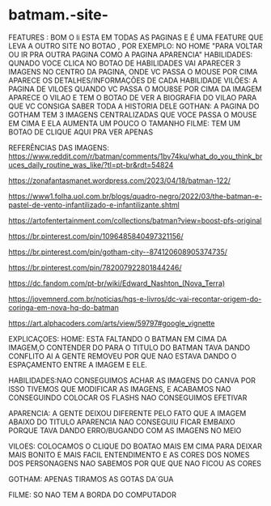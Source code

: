 # batmam.-site-
FEATURES : BOM O li ESTA EM TODAS AS PAGINAS  E É UMA FEATURE  QUE LEVA A OUTRO SITE  NO BOTAO  , POR EXEMPLO: NO HOME "PARA VOLTAR  OU IR PRA OUTRA PAGINA COMO  A PAGINA APARENCIA"
HABILIDADES: QUNADO VOCE CLICA NO BOTAO DE HABILIDADES VAI APARECER 3 IMAGENS NO CENTRO DA PAGINA, ONDE VC PASSA O MOUSE POR CIMA APARECE OS DETALHES/INFORMAÇÕES DE CADA HABILIDADE
VILÕES: A PAGINA DE VILOES QUANDO VC PASSA O MOU8SE POR CIMA DA IMAGEM APARECE O VILAO E TEM O BOTAO DE VER A BIOGRAFIA DO VILAO PARA QUE VC CONSIGA SABER TODA A HISTORIA DELE
GOTHAN: A PAGINA DO GOTHAM TEM 3 IMAGENS CENTRALIZADAS QUE VOCE PASSA O MOUSE EM CIMA E ELA AUMENTA UM POUCO O TAMANHO
FILME: TEM UM BOTAO DE CLIQUE AQUI PRA VER APENAS

REFERÊNCIAS DAS IMAGENS:
https://www.reddit.com/r/batman/comments/1bv74ku/what_do_you_think_bruces_daily_routine_was_like/?tl=pt-br&rdt=54824

https://zonafantasmanet.wordpress.com/2023/04/18/batman-122/

https://www1.folha.uol.com.br/blogs/quadro-negro/2022/03/the-batman-e-pastel-de-vento-infantilizado-e-infantilizante.shtml

https://artofentertainment.com/collections/batman?view=boost-pfs-original

https://br.pinterest.com/pin/1096485840497321156/

https://br.pinterest.com/pin/gotham-city--874120608905374735/

https://br.pinterest.com/pin/782007922801844246/

https://dc.fandom.com/pt-br/wiki/Edward_Nashton_(Nova_Terra)

https://jovemnerd.com.br/noticias/hqs-e-livros/dc-vai-recontar-origem-do-coringa-em-nova-hq-do-batman

https://art.alphacoders.com/arts/view/59797#google_vignette


EXPLICAÇOES: HOME: ESTA FALTANDO O BATMAN EM CIMA DA IMAGEM,O CONTENDER DO PARA O TITULO DO BATMAN TAVA DANDO CONFLITO AI A GENTE REMOVEU POR QUE NAO ESTAVA DANDO O ESPAÇAMENTO ENTRE A IMAGEM E ELE.

HABILIDADES:NAO CONSEGUIMOS ACHAR AS IMAGENS DO CANVA POR ISSO TIVEMOS QUE MODIFICAR AS IMAGENS, E ACABAMOS NAO CONSEGUINDO COLOCAR OS FLASHS NAO CONSEGUIMOS EFETIVAR

APARENCIA: A GENTE DEIXOU DIFERENTE PELO FATO QUE A IMAGEM ABAIXO DO TITULO APARENCIA NAO CONSEGUIU FICAR EMBAIXO PORQUE TAVA DANDO ERRO/BUGANDO COM AS IMAGENS NO MEIO

VILOES: COLOCAMOS O CLIQUE DO BOATAO MAIS EM CIMA PARA DEIXAR MAIS BONITO E MAIS FACIL ENTENDIMENTO E AS CORES DOS NOMES DOS PERSONAGENS NAO SABEMOS POR QUE QUE NAO FICOU AS CORES

GOTHAM: APENAS TIRAMOS AS GOTAS DA´GUA

FILME: SO NAO TEM A BORDA DO COMPUTADOR



